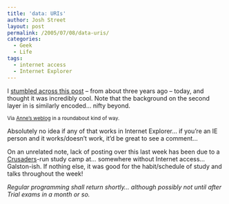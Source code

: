 ```yaml
---
title: 'data: URIs'
author: Josh Street
layout: post
permalink: /2005/07/08/data-uris/
categories:
  - Geek
  - Life
tags:
  - internet access
  - Internet Explorer
---
```

I [stumbled across this post][1] &#8211; from about three years ago &#8211; today, and thought it was incredibly cool. Note that the background on the second layer in is similarly encoded&#8230; nifty beyond.

<small>Via <a href="http://annevankesteren.nl/">Anne&#8217;s weblog</a> in a roundabout kind of way.</small>

Absolutely no idea if any of that works in Internet Explorer&#8230; if you&#8217;re an IE person and it works/doesn&#8217;t work, it&#8217;d be great to see a comment&#8230;

On an unrelated note, lack of posting over this last week has been due to a [Crusaders][2]-run study camp at&#8230; somewhere without Internet access&#8230; Galston-ish. If nothing else, it was good for the habit/schedule of study and talks throughout the week!

*Regular programming shall return shortly&#8230; although possibly not until after Trial exams in a month or so.*

 [1]: http://ln.hixie.ch/?start=1037700423&count=1
 [2]: http://www.crusaders.edu.au/